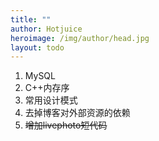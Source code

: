 ```yaml
---
title: ""
author: Hotjuice
heroimage: /img/author/head.jpg
layout: todo
---
```

1. MySQL
1. C++内存序
1. 常用设计模式
1. 去掉博客对外部资源的依赖
1. ~~增加livephoto短代码~~
